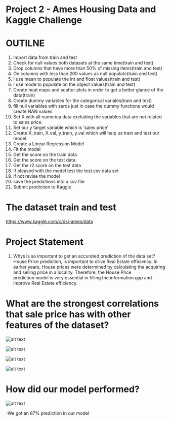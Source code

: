 # Project 2 - Ames Housing Data and Kaggle Challenge

# OUTILNE
1. Import data from train and test
2. Check for null values both datasets at the same time(train and test)
3. Drop columns that have more than 50% of missing items(train and test)
4. On columns with less than 200 values as null populate(train and test)
5. I use mean to populate the int and float values(train and test)
6. I use mode to populate on the object values(train and test)
7. Create heat maps and scatter plots in order to get a better glance of the data(train)
8. Create dummy variables for the categorical variales(train and test)
9. fill null variables with zeros just in case the dummy functions would create NAN values
10. Set X with all numerica data excluding the variables that are not related to sales price.
11. Set our y target variable which is 'sales price'
12. Create X_train, X_val, y_train, y_val which will help us train and test our model.
13. Create a Linear Regression Model
14. Fit the model
15. Get the score on the train data
16. Get the score on the test data.
17. Get the r2 score on the test data
18. If pleased with the model test the test.csv data set
19. if not revise the model
20. save the predictions into a csv file
21. Submit prediction to Kaggle

# The dataset train and test

https://www.kaggle.com/c/dsi-ames/data

# Project Statement

1. Whys is so important to get an accurated prediction of the data set?
   House Price prediction, is important to drive Real Estate efficiency. 
   In earlier years, House prices were determined by calculating the acquiring and selling price in a locality. Therefore, the House Price    
   prediction model is very essential in filling the information gap and improve Real Estate efficiency.
   
# What are the strongest correlations that sale price has with other features of the dataset?

![alt text](Projects/project_2/1.png)

![alt text](Projects/project_2/2.png)

![alt text](Projects/project_2/3.png)

![alt text](Projects/project_2/4.png)

# How did our model performed?

![alt text](Projects/project_2/5.png)

-We got an 87% prediction in our model

